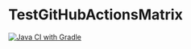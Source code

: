 # TestGitHubActionsMatrix
[![Java CI with Gradle](https://github.com/GrkRise/TestGitHubActionsMatrix/actions/workflows/gradle.yml/badge.svg?branch=master&event=pull_request)](https://github.com/GrkRise/TestGitHubActionsMatrix/actions/workflows/gradle.yml)



